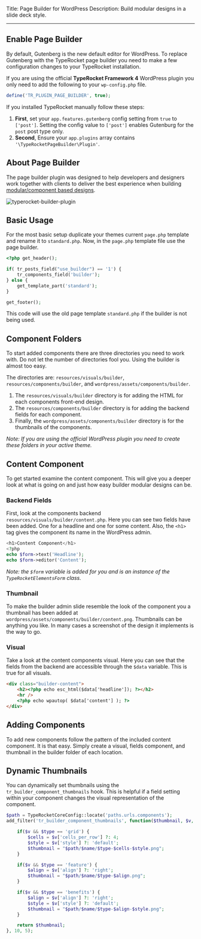 Title: Page Builder for WordPress
Description: Build modular designs in a slide deck style. 

---

## Enable Page Builder

By default, Gutenberg is the new default editor for WordPress. To replace Gutenberg with the TypeRocket page builder you need to make a few configuration changes to your TypeRocket installation. 

If you are using the official **TypeRocket Framework 4** WordPress plugin you only need to add the following to your `wp-config.php` file.

```php
define('TR_PLUGIN_PAGE_BUILDER', true);
```

If you installed TypeRocket manually follow these steps:

1. **First**, set your `app.features.gutenberg` config setting from `true` to `['post']`. Setting the config value to `['post']` enables Gutenburg for the `post` post type only.
2. **Second**, Ensure your `app.plugins` array contains `'\TypeRocketPageBuilder\Plugin'`.

## About Page Builder

The page builder plugin was designed to help developers and designers work together with clients to deliver the best experience when building [modular/component based designs](http://alistapart.com/article/language-of-modular-design).

![typerocket-builder-plugin](https://typerocket.com/wp-content/uploads/2016/09/typerocket-builder-plugin.gif)

## Basic Usage

For the most basic setup duplicate your themes current `page.php` template and rename it to `standard.php`. Now, in the `page.php` template file use the page builder.

```php
<?php get_header();

if( tr_posts_field("use_builder") == '1') {
    tr_components_field('builder');
} else {
    get_template_part('standard');
}

get_footer();
```

This code will use the old page template `standard.php` if the builder is not being used.

## Component Folders

To start added components there are three directories you need to work with. Do not let the number of directories fool you. Using the builder is almost too easy.

The directories are: `resources/visuals/builder`, `resources/components/builder`, and `wordpress/assets/components/builder`.

1. The `resources/visuals/builder` directory is for adding the HTML for each components front-end design.
2. The `resources/components/builder` directory is for adding the backend fields for each component. 
3. Finally, the `wordpress/assets/components/builder` directory is for the thumbnails of the components.

*Note: If you are using the official WordPress plugin you need to create these folders in your active theme.*

## Content Component

To get started examine the content component. This will give you a deeper look at what is going on and just how easy builder modular designs can be.

### Backend Fields

First, look at the components backend `resources/visuals/builder/content.php`. Here you can see two fields have been added. One for a headline and one for some content. Also, the `<h1>` tag gives the component its name in the WordPress admin.

```php
<h1>Content Component</h1>
<?php
echo $form->text('Headline');
echo $form->editor('Content');
```

*Note: the `$form` variable is added for you and is an instance of the `TypeRocketElementsForm` class.*

### Thumbnail

To make the builder admin slide resemble the look of the component you a thumbnail has been added at `wordpress/assets/components/builder/content.png`. Thumbnails can be anything you like. In many cases a screenshot of the design it implements is the way to go.

### Visual

Take a look at the content components visual. Here you can see that the fields from the backend are accessible through the `$data` variable. This is true for all visuals. 

```html
<div class="builder-content">
    <h2><?php echo esc_html($data['headline']); ?></h2>
    <hr />
    <?php echo wpautop( $data['content'] ); ?>
</div>
```

## Adding Components

To add new components follow the pattern of the included content component. It is that easy. Simply create a visual, fields component, and thumbnail in the builder folder of each location.

## Dynamic Thumbnails

You can dynamically set thumbnails using the `tr_builder_component_thumbnails` hook. This is helpful if a field setting within your component changes the visual representation of the component.

```php
$path = TypeRocketCoreConfig::locate('paths.urls.components');
add_filter('tr_builder_component_thumbnails', function($thumbnail, $v, $type, $name) use($path) {

    if($v && $type == 'grid') {
        $cells = $v['cells_per_row'] ?: 4;
        $style = $v['style'] ?: 'default';
        $thumbnail = "$path/$name/$type-$cells-$style.png";
    }

    if($v && $type == 'feature') {
        $align = $v['align'] ?: 'right';
        $thumbnail = "$path/$name/$type-$align.png";
    }

    if($v && $type == 'benefits') {
        $align = $v['align'] ?: 'right';
        $style = $v['style'] ?: 'default';
        $thumbnail = "$path/$name/$type-$align-$style.png";
    }

    return $thumbnail;
}, 10, 5);
```